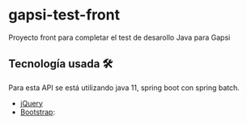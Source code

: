 # gapsi-test-front

Proyecto front para completar el test de desarollo Java para Gapsi

## Tecnología usada 🛠️

Para esta API se está utilizando java 11, spring boot con spring batch.

* [jQuery](https://jquery.com/)
* [Bootstrap](https://getbootstrap.com/):
